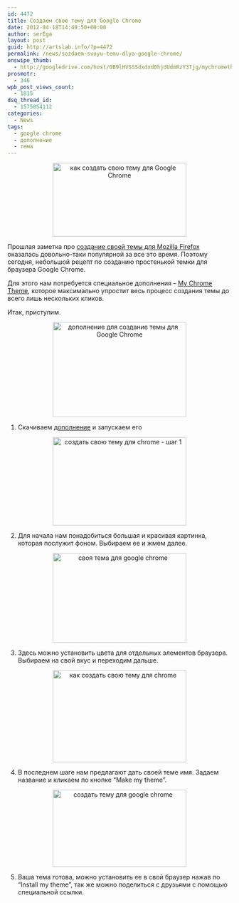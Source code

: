 ```yaml
---
id: 4472
title: Создаем свою тему для Google Chrome
date: 2012-04-18T14:49:50+00:00
author: serEga
layout: post
guid: http://artslab.info/?p=4472
permalink: /news/sozdaem-svoyu-temu-dlya-google-chrome/
onswipe_thumb:
  - http://googledrive.com/host/0B9lHVSSSdxdxd0hjdUdmRzY3Tjg/mychrometheme.jpg
prosmotr:
  - 346
wpb_post_views_count:
  - 1815
dsq_thread_id:
  - 1575054112
categories:
  - News
tags:
  - google chrome
  - дополнение
  - тема
---
```

<center>
  <a href="http://googledrive.com/host/0B9lHVSSSdxdxd0hjdUdmRzY3Tjg/theme_for_chrome.jpg"><img src="http://googledrive.com/host/0B9lHVSSSdxdxd0hjdUdmRzY3Tjg/theme_for_chrome-300x165.jpg" alt="как создать свою тему для Google Chrome" title="theme_for_chrome" width="300" height="165" class="aligncenter size-medium wp-image-4540" srcset="http://googledrive.com/host/0B9lHVSSSdxdxd0hjdUdmRzY3Tjg/theme_for_chrome-300x165.jpg 300w, http://googledrive.com/host/0B9lHVSSSdxdxd0hjdUdmRzY3Tjg/theme_for_chrome-1024x563.jpg 1024w, http://googledrive.com/host/0B9lHVSSSdxdxd0hjdUdmRzY3Tjg/theme_for_chrome.jpg 1050w" sizes="(max-width: 300px) 100vw, 300px" /></a>
</center>

Прошлая заметка про [создание своей темы для Mozilla Firefox](http://artslab.info/stati/sozdaem-skinyi-dlya-firefox-personas/ "Создаем скин(тему) для Firefox — Personas") оказалась довольно-таки популярной за все это время. Поэтому сегодня, небольшой рецепт по созданию простенькой темки для браузера Google Chrome.

Для этого нам потребуется специальное дополнения &#8211; [My Chrome Theme](https://chrome.google.com/webstore/detail/oehpjpccmlcalbenfhnacjeocbjdonic), которое максимально упростит весь процесс создания темы до всего лишь нескольких кликов.

Итак, приступим.

<!--more-->





<center>
  <a href="http://googledrive.com/host/0B9lHVSSSdxdxd0hjdUdmRzY3Tjg/mychrometheme.jpg"><img src="http://googledrive.com/host/0B9lHVSSSdxdxd0hjdUdmRzY3Tjg/mychrometheme-300x213.jpg" alt="дополнение для создание темы для Google Chrome" title="mychrometheme" width="300" height="213" class="aligncenter size-medium wp-image-4547" srcset="http://googledrive.com/host/0B9lHVSSSdxdxd0hjdUdmRzY3Tjg/mychrometheme-300x213.jpg 300w, http://googledrive.com/host/0B9lHVSSSdxdxd0hjdUdmRzY3Tjg/mychrometheme.jpg 972w" sizes="(max-width: 300px) 100vw, 300px" /></a>
</center>

1. Скачиваем [дополнение](https://chrome.google.com/webstore/detail/oehpjpccmlcalbenfhnacjeocbjdonic) и запускаем его

<center>
  <a href="http://googledrive.com/host/0B9lHVSSSdxdxd0hjdUdmRzY3Tjg/svoya_tema_dlya_chrome.jpg"><img src="http://googledrive.com/host/0B9lHVSSSdxdxd0hjdUdmRzY3Tjg/svoya_tema_dlya_chrome-300x198.jpg" alt="создать свою тему для chrome - шаг 1" title="svoya_tema_dlya_chrome" width="300" height="198" class="aligncenter size-medium wp-image-4539" srcset="http://googledrive.com/host/0B9lHVSSSdxdxd0hjdUdmRzY3Tjg/svoya_tema_dlya_chrome-300x198.jpg 300w, http://googledrive.com/host/0B9lHVSSSdxdxd0hjdUdmRzY3Tjg/svoya_tema_dlya_chrome-1024x678.jpg 1024w, http://googledrive.com/host/0B9lHVSSSdxdxd0hjdUdmRzY3Tjg/svoya_tema_dlya_chrome.jpg 1046w" sizes="(max-width: 300px) 100vw, 300px" /></a>
</center>

2. Для начала нам понадобиться большая и красивая картинка, которая послужит фоном. Выбираем ее и жмем далее.

<center>
  <a href="http://googledrive.com/host/0B9lHVSSSdxdxd0hjdUdmRzY3Tjg/sozdaem_svoyu_temu_dlya_chrome2.jpg"><img src="http://googledrive.com/host/0B9lHVSSSdxdxd0hjdUdmRzY3Tjg/sozdaem_svoyu_temu_dlya_chrome2-300x201.jpg" alt="своя тема для google chrome" title="sozdaem_svoyu_temu_dlya_chrome2" width="300" height="201" class="aligncenter size-medium wp-image-4536" srcset="http://googledrive.com/host/0B9lHVSSSdxdxd0hjdUdmRzY3Tjg/sozdaem_svoyu_temu_dlya_chrome2-300x201.jpg 300w, http://googledrive.com/host/0B9lHVSSSdxdxd0hjdUdmRzY3Tjg/sozdaem_svoyu_temu_dlya_chrome2-1024x688.jpg 1024w, http://googledrive.com/host/0B9lHVSSSdxdxd0hjdUdmRzY3Tjg/sozdaem_svoyu_temu_dlya_chrome2.jpg 1088w" sizes="(max-width: 300px) 100vw, 300px" /></a>
</center>

3. Здесь можно установить цвета для отдельных элементов браузера. Выбираем на свой вкус и переходим дальше.

<center>
  <a href="http://googledrive.com/host/0B9lHVSSSdxdxd0hjdUdmRzY3Tjg/sozdaem_svoyu_temu_dlya_chrome3.jpg"><img src="http://googledrive.com/host/0B9lHVSSSdxdxd0hjdUdmRzY3Tjg/sozdaem_svoyu_temu_dlya_chrome3-300x206.jpg" alt="как создать свою тему для chrome" title="sozdaem_svoyu_temu_dlya_chrome3" width="300" height="206" class="aligncenter size-medium wp-image-4537" srcset="http://googledrive.com/host/0B9lHVSSSdxdxd0hjdUdmRzY3Tjg/sozdaem_svoyu_temu_dlya_chrome3-300x206.jpg 300w, http://googledrive.com/host/0B9lHVSSSdxdxd0hjdUdmRzY3Tjg/sozdaem_svoyu_temu_dlya_chrome3-1024x703.jpg 1024w, http://googledrive.com/host/0B9lHVSSSdxdxd0hjdUdmRzY3Tjg/sozdaem_svoyu_temu_dlya_chrome3.jpg 1063w" sizes="(max-width: 300px) 100vw, 300px" /></a>
</center>

4. В последнем шаге нам предлагают дать своей теме имя. Задаем название и кликаем по кнопке &#8220;Make my theme&#8221;.

<center>
  <a href="http://googledrive.com/host/0B9lHVSSSdxdxd0hjdUdmRzY3Tjg/sozdaem_svoyu_temu_dlya_chrome4.jpg"><img src="http://googledrive.com/host/0B9lHVSSSdxdxd0hjdUdmRzY3Tjg/sozdaem_svoyu_temu_dlya_chrome4-300x173.jpg" alt="создать тему для google chrome" title="sozdaem_svoyu_temu_dlya_chrome4" width="300" height="173" class="aligncenter size-medium wp-image-4538" srcset="http://googledrive.com/host/0B9lHVSSSdxdxd0hjdUdmRzY3Tjg/sozdaem_svoyu_temu_dlya_chrome4-300x173.jpg 300w, http://googledrive.com/host/0B9lHVSSSdxdxd0hjdUdmRzY3Tjg/sozdaem_svoyu_temu_dlya_chrome4-1024x593.jpg 1024w, http://googledrive.com/host/0B9lHVSSSdxdxd0hjdUdmRzY3Tjg/sozdaem_svoyu_temu_dlya_chrome4.jpg 1082w" sizes="(max-width: 300px) 100vw, 300px" /></a>
</center>

5. Ваша тема готова, можно установить ее в свой браузер нажав по &#8220;Install my theme&#8221;, так же можно поделиться с друзьями с помощью специальной ссылки.